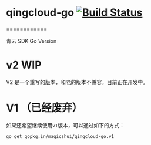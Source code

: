 # qingcloud-go [![Build Status](https://travis-ci.org/magicshui/qingcloud-go.svg?branch=master)](https://travis-ci.org/magicshui/qingcloud-go)
============

青云 SDK Go Version

# v2 WIP
V2 是一个重写的版本，和老的版本不兼容，目前正在开发中。

# V1 （已经废弃）
如果还希望继续使用`v1`版本，可以通过如下的方式：

```
go get gopkg.in/magicshui/qingcloud-go.v1
```
